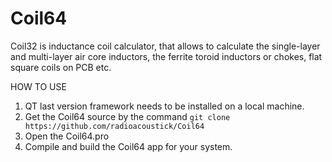 # Coil64
Coil32 is inductance coil calculator, that allows to calculate the single-layer and multi-layer air core inductors, the ferrite toroid inductors or chokes, flat square coils on PCB etc.

HOW TO USE

1. QT last version framework needs to be installed on a local machine.
2. Get the Coil64 source by the command ```git clone https://github.com/radioacoustick/Coil64```
3. Open the Coil64.pro
4. Compile and build the Coil64 app for your system.
